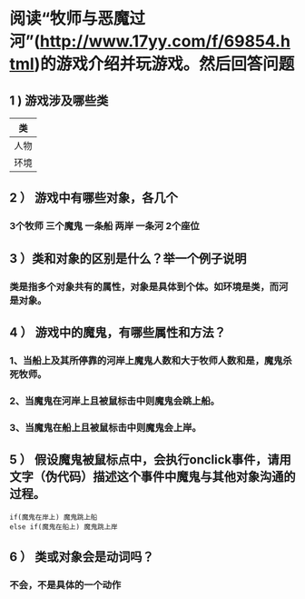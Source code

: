 # 阅读“牧师与恶魔过河”(http://www.17yy.com/f/69854.html)的游戏介绍并玩游戏。然后回答问题

## 1 ) 游戏涉及哪些类
类 |
----|
人物 |
环境 |

## 2 ） 游戏中有哪些对象，各几个
### 3个牧师  三个魔鬼  一条船  两岸  一条河 2个座位

## 3 ）类和对象的区别是什么？举一个例子说明
### 类是指多个对象共有的属性，对象是具体到个体。如环境是类，而河是对象。

## 4 ） 游戏中的魔鬼，有哪些属性和方法？
### 1、当船上及其所停靠的河岸上魔鬼人数和大于牧师人数和是，魔鬼杀死牧师。
### 2、当魔鬼在河岸上且被鼠标击中则魔鬼会跳上船。
### 3、当魔鬼在船上且被鼠标击中则魔鬼会上岸。

## 5 ） 假设魔鬼被鼠标点中，会执行onclick事件，请用文字（伪代码）描述这个事件中魔鬼与其他对象沟通的过程。
```
if(魔鬼在岸上) 魔鬼跳上船
else if(魔鬼在船上) 魔鬼跳上岸
```

## 6 ） 类或对象会是动词吗？
### 不会，不是具体的一个动作